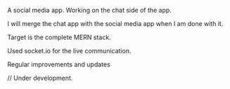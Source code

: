 A social media app.
Working on the chat side of the app.

I will merge the chat app with the social media app when I am done with it.

Target is the complete MERN stack.

Used socket.io for the live communication.

Regular improvements and updates

// Under development.

